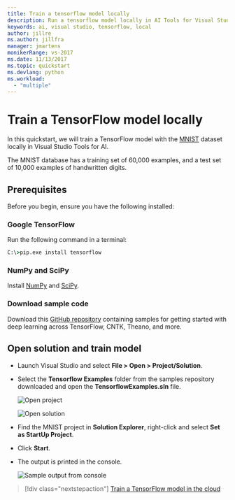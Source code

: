 ```yaml
---
title: Train a tensorflow model locally
description: Run a tensorflow model locally in AI Tools for Visual Studio
keywords: ai, visual studio, tensorflow, local
author: jillre
ms.author: jillfra
manager: jmartens
monikerRange: vs-2017
ms.date: 11/13/2017
ms.topic: quickstart
ms.devlang: python
ms.workload:
  - "multiple"
---
```

# Train a TensorFlow model locally

In this quickstart, we will train a TensorFlow model with the [MNIST](http://yann.lecun.com/exdb/mnist/) dataset locally in Visual Studio Tools for AI.

The MNIST database has a training set of 60,000 examples, and a test set of 10,000 examples of handwritten digits.

## Prerequisites

Before you begin, ensure you have the following installed:

### Google TensorFlow

Run the following command in a terminal:

```cmd
C:\>pip.exe install tensorflow
```

### NumPy and SciPy
Install [NumPy](https://www.lfd.uci.edu/~gohlke/pythonlibs/#numpy) and [SciPy](https://www.lfd.uci.edu/~gohlke/pythonlibs/#scipy).

### Download sample code
Download this [GitHub repository](https://github.com/Microsoft/samples-for-ai) containing samples for getting started with deep learning across TensorFlow, CNTK, Theano, and more.

## Open solution and train model

- Launch Visual Studio and select **File > Open > Project/Solution**.

- Select the **Tensorflow Examples** folder from the samples repository downloaded and open the **TensorflowExamples.sln** file.

   ![Open project](media/tensorflow-local/open-project.png)

   ![Open solution](media/tensorflow-local/open-solution.png)

- Find the MNIST project in **Solution Explorer**, right-click and select **Set as StartUp Project**.

- Click **Start**.

- The output is printed in the console.

   ![Sample output from console](media/tensorflow-local/console-output.png)

> [!div class="nextstepaction"]
> [Train a TensorFlow model in the cloud](tensorflow-vm.md)
